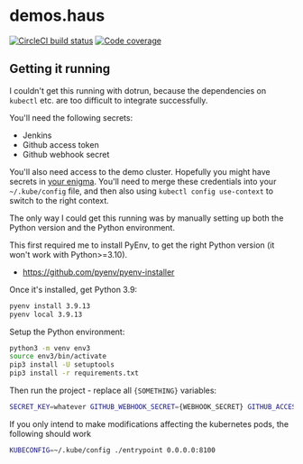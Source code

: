 # demos.haus

[![CircleCI build status](https://circleci.com/gh/canonical-web-and-design/demos.haus.svg?style=shield)](https://circleci.com/gh/canonical-web-and-design/demos.haus) [![Code coverage](https://codecov.io/gh/canonical-web-and-design/demos.haus/branch/master/graph/badge.svg)](https://codecov.io/gh/canonical-web-and-design/demos.haus)

## Getting it running

I couldn't get this running with dotrun, because the dependencies on `kubectl` etc. are too difficult to integrate successfully.

You'll need the following secrets:

- Jenkins
- Github access token
- Github webhook secret

You'll also need access to the demo cluster. Hopefully you might have secrets in [your enigma](https://enigma.admin.canonical.com/). You'll need to merge these credentials into your `~/.kube/config` file, and then also using `kubectl config use-context` to switch to the right context.

The only way I could get this running was by manually setting up both the Python version and the Python environment.

This first required me to install PyEnv, to get the right Python version (it won't work with Python>=3.10).

- https://github.com/pyenv/pyenv-installer

Once it's installed, get Python 3.9:

```bash
pyenv install 3.9.13
pyenv local 3.9.13
```

Setup the Python environment:

```bash
python3 -m venv env3
source env3/bin/activate
pip3 install -U setuptools
pip3 install -r requirements.txt
```

Then run the project - replace all `{SOMETHING}` variables:

```bash
SECRET_KEY=whatever GITHUB_WEBHOOK_SECRET={WEBHOOK_SECRET} GITHUB_ACCESS_TOKEN={GITHUB_TOKEN} JENKINS_TOKEN={JENKINS_TOKEN} JENKINS_URL=https://jenkins.canonical.com/webteam KUBECONFIG=~/.kube/config ./entrypoint 0.0.0.0:8100
```

If you only intend to make modifications affecting the kubernetes pods, the following should work

```bash
KUBECONFIG=~/.kube/config ./entrypoint 0.0.0.0:8100
```
